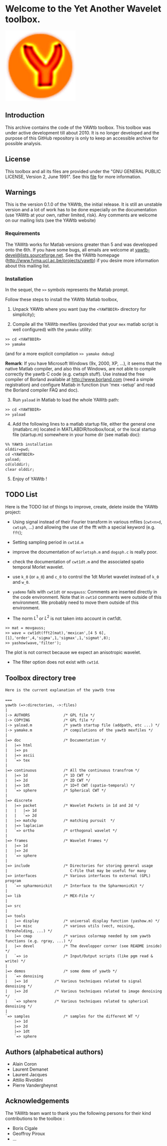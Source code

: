 # Welcome to the Yet Another Wavelet toolbox.

![YAWTb](doc/images/yawtb_logo.jpg)

## Introduction

This archive contains the code of the YAWtb toolbox. This toolbox was under active development till about 2010. It is no longer developed and the purpose of this GitHub repository is only to keep an accessible archive for possible analysis.  

## License

This toolbox and all its files are provided under the "GNU GENERAL PUBLIC LICENSE, Version 2, June 1991".
See this [file](COPYING.txt) for more information.

## Warnings

This is the version 0.1.0 of the YAWtb, the initial release.
It is still an unstable version and a lot of work has to be done 
especially on the documentation (use YAWtb at your own, rather limited, risk).
Any comments are welcome on our mailing lists (see the YAWtb website)

### Requirements

The YAWtb works for Matlab versions greater than 5 and was developped onto the 6th.
If you have some bugs, all emails are welcome at <yawtb-devel@lists.sourceforge.net>.
See the YAWtb homepage (http://www.fyma.ucl.ac.be/projects/yawtb) if you desire more 
information about this mailing list.

### Installation

In the sequel, the `>>` symbols represents the Matlab prompt.

Follow these steps to install the YAWtb Matlab toolbox,

1. Unpack YAWtb where you want (say the `<YAWTBDIR>` directory for simplicity);

2. Compile all the YAWtb mexfiles (provided that your `mex` matlab script is well configured) with the  `yamake` utility:
```
>> cd <YAWTBDIR>
>> yamake
```
(and for a more explicit compilation `>> yamake debug`)

**Remark**: If you have Microsoft Windows (9x, 2000, XP, ...), it seems that the native Matlab compiler, and also this of Windows, are not
able to compile correctly the yawtb C code (e.g. cwtsph stuff). Use instead the free compiler of Borland available at http://www.borland.com (need a simple registration) and configure Matlab in function (run 'mex -setup' and read the Borland compiler FAQ and doc).

3. Run `yaload` in Matlab to load the whole YAWtb path:
```
>> cd <YAWTBDIR>
>> yaload
```

4. Add the following lines to a matlab startup file, either the general one (matlabrc.m) located in MATLABDIR/toolbox/local, or the local startup file (startup.m) somewhere in your home dir (see matlab doc):
```
%% YAWtb installation
olddir=pwd;
cd <YAWTBDIR>
yaload;
cd(olddir);
clear olddir;
```

5. Enjoy of YAWtb !

## TODO List

Here is the TODO list of things to improve, create, delete inside the YAWtb project:

- Using signal instead of their Fourier transform in various mfiles
(`cwt<n>d`, `cwtsph`, ...) and allowing the use of the fft with a special keyword 
(e.g. `fft`);

- Setting sampling period in `cwt1d.m`

- improve the documentation of `morletsph.m` and `dogsph.c` is really
  poor.

- check the documentation of `cwt1dt.m` and the associated spatio
  temporal Morlet wavelet.

- use `k_0` (or `a_0`) and `c_0` to control the 1dt Morlet wavelet instead
of `k_0` and `w_0`.

- `yademo` fails with `cwt1dt` or `movgauss`: Comments are
  inserted directly in the code environment.  Note that in `cwt1d`
  comments were outside of this environment.  We probably need to
  move them outside of this environment.

- The norm $L^1$ or $L^2$ is not taken into account in cwt1dt.
 ```
>> mat = movgauss;
>> wave = cwt1dt(fft2(mat),'mexican',[4 5 6],[1],'order',4,'sigma',1,'sigmax',1,'sigmat',8);
>> yashow(wave,'filter');
```
The plot is not correct because we expect an anisotropic wavelet.

- The filter option does not exist with `cwt1d`.


## Toolbox directory tree
```
Here is the current explanation of the yawtb tree

===
yawtb (=>:directories, ->:files)
|
|-> AUTHORS               /* GPL file */
|-> COPYING               /* GPL file */
|-> yaload.m              /* yawtb startup file (addpath, etc ...) */
|-> yamake.m              /* compilations of the yawtb mexfiles */
|
|=> doc                   /* Documentation */
|   |=> html
|   |=> ps
|   |=> ascii
|   `=> tex
|
|=> continuous            /* All the continuous transfrom */
|   |=> 1d                /* 1D CWT */ 
|   |=> 2d                /* 2D CWT */
|   |=> 1dt               /* 1D+T CWT (spatio-temporal) */ 
|   `=> sphere            /* Spherical CWT */
|
|=> discrete
|   |=> packet            /* Wavelet Packets in 1d and 2d */
|   |   |=> 1d   	
|   |   `=> 2d 	          
|   |=> matchp            /* matching pursuit  */
|   |=> laplacian
|   `=> ortho             /* orthogonal wavelet */              
|
|=> frames                /* Wavelet Frames */
|   |=> 1d   	
|   |=> 2d 	          
|   `=> sphere
|
|=> include               /* Directories for storing general usage
|                            C-File that may be useful for many
|=> interfaces            /* Various interfaces to external (GPL) program
|   `=> spharmonickit     /* Interface to the SpharmonicKit */
|
|=> lib                   /* MEX-File */
|
|=> src
|   
|=> tools
|   |=> display           /* universal display function (yashow.m) */
|   |=> misc              /* various utils (vect, noising, thresholding, ...) */
|   |=> cmap              /* various colormap needed by som yawtb functions (e.g. rgray, ...) */
|   |=> devel             /* The developper corner (see README inside) */
|   `=> io                /* Input/Output scripts (like pgm read & write) */
|
|=> demos                 /* some demo of yawtb */
|   `=> denoising
|	|=> 1d	          /* Various techniques related to signal denoising */  
|	|=> 2d            /* Various techniques related to image denoising */
|	`=> sphere        /* Various techniques related to spherical denoising */
|
`=> samples               /* samples for the different WT */            	
    |=> 1d         
    |=> 2d
    |=> 1dt 
    `=> sphere  
```



## Authors (alphabetical authors)
- Alain Coron 
- Laurent Demanet
- Laurent Jacques 
- Attilio Rivoldini 
- Pierre Vandergheynst

## Acknowledgements

The YAWtb team want to thank you the following persons 
for their kind contributions to the toolbox :
- Boris Cigale
- Geoffroy Piroux
- ...

